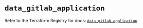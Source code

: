 # `data_gitlab_application`

Refer to the Terraform Registry for docs: [`data_gitlab_application`](https://registry.terraform.io/providers/gitlabhq/gitlab/18.2.0/docs/data-sources/application).
